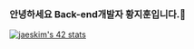 ### 안녕하세요 Back-end개발자 황지훈입니다.👋
[![jaeskim's 42 stats](https://badge42.herokuapp.com/api/stats/jihuhwan)](https://github.com/JaeSeoKim/badge42)

